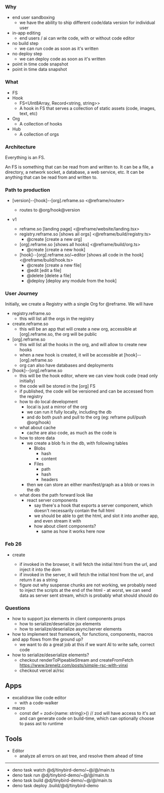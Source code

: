 ### Why

- end user sandboxing
  - we have the ability to ship different code/data version for individual user
- in-app editing
  - end users / ai can write code, with or without code editor
- no build step
  - we can run code as soon as it's written
- no deploy step
  - we can deploy code as soon as it's written
- point in time code snapshot
- point in time data snapshot

### What

- FS
- Hook
  - FS<UInt8Array, Record<string, string>>
  - A hook in FS that serves a collection of static assets (code, images, text,
    etc)
- Org
  - A collection of hooks
- Hub
  - A collection of orgs

### Architecture

Everything is an FS.

An FS is something that can be read from and written to. It can be a file, a
directory, a network socket, a database, a web service, etc. It can be anything
that can be read from and written to.

### Path to production

- [version]--[hook]--[org].reframe.so <@reframe/router>
  - routes to @org/hook@version

- v1
  - reframe.so [landing page] <@reframe/website/landing.tsx>
  - registry.reframe.so [shows all orgs] <@reframe/build/registry.ts>
    - @create [create a new org]
  - [org].reframe.so [shows all hooks] <@reframe/build/org.ts>
    - @create [create a new hook]
  - [hook]--[org].reframe.so/~editor [shows all code in the hook]
    <@reframe/build/hook.ts>
    - @create [create a new file]
    - @edit [edit a file]
    - @delete [delete a file]
    - @deploy [deploy any module from the hook]

### User Journey

Initially, we create a Registry with a single Org for @reframe. We will have

- registry.reframe.so
  - this will list all the orgs in the registry
- create.reframe.so
  - this will be an app that will create a new org, accessible at
    [org].reframe.so, the org will be public
- [org].reframe.so
  - this will list all the hooks in the org, and will allow to create new hooks
  - when a new hook is created, it will be accessible at
    [hook]--[org].reframe.so
  - org can also have databases and deployments
- [hook]--[org].reframe.so
  - this will be the hook editor, where we can view hook code (read only
    initially)
  - the code will be stored in the [org] FS
  - if published, the code will be versioned and can be accessed from the
    registry
  - how to do local development
    - local is just a mirror of the org
    - we can run it fully locally, including the db
    - and do both push and pull to the org (eg: reframe pull/push @org/hook)
  - what about cache
    - cache are also code, as much as the code is
  - how to store data
    - we create a blob fs in the db, with following tables
      - Blobs
        - hash
        - content
      - Files
        - path
        - hash
        - headers
    - then we can store an either manifest/graph as a blob or rows in the db
  - what does the path forward look like
    - react server components
      - say there's a hook that exports a server component, which doesn't
        necessarily contain the full html
      - we should be able to get the html, and slot it into another app, and
        even stream it with <Suspense>
      - how about client components?
        - same as how it works here now

### Feb 26

- create <Hook src="url" />
  - if invoked in the browser, it will fetch the initial html from the url, and
    inject it into the dom
  - if invoked in the server, it will fetch the initial html from the url, and
    return it as a string
  - figure out why suspense chunks are not working, we probably need to inject
    the scripts at the end of the html - at worst, we can send data as server
    sent stream, which is probably what should should do

### Questions

- how to support jsx elements in client components props
  - how to serialize/deserialize jsx elements
  - how to serialize/deserialize async/server elements
- how to implement test framework, for functions, components, macros and app
  flows from the ground up?
  - we want to do a great job at this if we want AI to write safe, correct code
- how to serialize/deserialize elements?
  - checkout renderToPipeableStream and createFromFetch
    https://www.brenelz.com/posts/simple-rsc-with-vinxi
  - checkout vercel ai/rsc

## Apps

- excalidraw like code editor
  - with a code-walker
- macro
  - const def = zod<{name: string}>() // zod will have access to it's ast and
    can generate code on build-time, which can optionally choose to pass ast to
    runtime

## Tools

- Editor
  - analyze all errors on ast tree, and resolve them ahead of time

---

- deno task watch @dj/tinybird-demo/~@/@/main.ts
- deno task run @dj/tinybird-demo/~@/@/main.ts
- deno task build @dj/tinybird-demo/~@/@/main.ts
- deno task deploy .build/@dj/tinybird-demo
